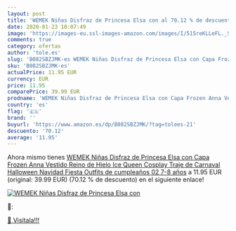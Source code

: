 ```yaml
---
layout: post
title: 'WEMEK Niñas Disfraz de Princesa Elsa con al 70.12 % de descuento'
date: 2020-01-23 10:07:49
image: 'https://images-eu.ssl-images-amazon.com/images/I/515reKLLeFL._SL400_.jpg'
comments: true
category: ofertas
author: 'tole.es'
slug: 'B082SBZJMK-es WEMEK Niñas Disfraz de Princesa Elsa con Capa Frozen Anna...'
sku: 'B082SBZJMK-es'
actualPrice: 11.95 EUR
currency: EUR
price: 11.95
comparePrice: 39.99 EUR
prodname: 'WEMEK Niñas Disfraz de Princesa Elsa con Capa Frozen Anna Vestido Reino de Hielo Ice Queen Cosplay Traje de Carnaval Halloween Navidad Fiesta Outfits de cumpleaños 02 7-8 años'
country: 'es'
flag: '🇪🇸'
brand: ''
buyurl: 'https://www.amazon.es/dp/B082SBZJMK/?tag=tolees-21'
descuento: '70.12'
average: '11.95'
---
```


Ahora mismo tienes [WEMEK Niñas Disfraz de Princesa Elsa con Capa Frozen Anna Vestido Reino de Hielo Ice Queen Cosplay Traje de Carnaval Halloween Navidad Fiesta Outfits de cumpleaños 02 7-8 años](https://www.amazon.es/dp/B082SBZJMK/?tag=tolees-21) a 11.95 EUR (original: 39.99 EUR) (70.12 %  de descuento) en el siguiente enlace!

[![WEMEK Niñas Disfraz de Princesa Elsa con](https://images-eu.ssl-images-amazon.com/images/I/515reKLLeFL._SL400_.jpg)](https://www.amazon.es/dp/B082SBZJMK/?tag=tolees-21)

🔎:


[🛒 Visítala!!!](https://www.amazon.es/dp/B082SBZJMK/?tag=tolees-21)
